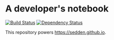 # A developer's notebook

[![Build Status](https://travis-ci.org/sedden/sedden.github.io.svg?branch=jekyll)](https://travis-ci.org/sedden/sedden.github.io)
[![Dependency Status](https://gemnasium.com/sedden/sedden.github.io.svg)](https://gemnasium.com/sedden/sedden.github.io)

This repository powers <https://sedden.github.io>.
